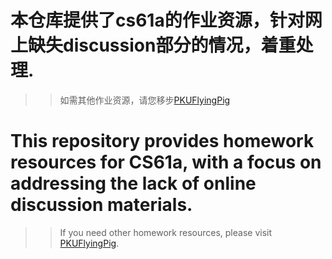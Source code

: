 # 本仓库提供了cs61a的作业资源，针对网上缺失discussion部分的情况，着重处理.
>>如需其他作业资源，请您移步[PKUFlyingPig](https://github.com/PKUFlyingPig/CS61A)
# This repository provides homework resources for CS61a, with a focus on addressing the lack of online discussion materials.
>> If you need other homework resources, please visit [PKUFlyingPig](https://github.com/PKUFlyingPig/CS61A).
